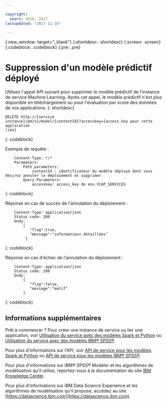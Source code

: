 ```yaml
---

copyright:
  years: 2016, 2017
lastupdated: "2017-11-16"

---
```


{:new_window: target="_blank"}
{:shortdesc: .shortdesc}
{:screen: .screen}
{:codeblock: .codeblock}
{:pre: .pre}

# Suppression d'un modèle prédictif déployé

Utilisez l'appel API suivant pour supprimer le modèle prédictif de l'instance de service Machine Learning. Après cet appel, le modèle prédictif n'est plus disponible en téléchargement ou pour l'évaluation par score des données de vos applications.
{: shortdesc}

```
DELETE http://{service
instance}/pm/v1/model/{contextId}?accesskey={access_key pour cette application
liée}
```
{: codeblock}

Exemple de requête :

```
    Content-Type: */*
    Parameters:
        Path parameters:
            contextId : identificateur du modèle déployé dont vous désirez annuler le déploiement et supprimer
        Query Parameters:
            accesskey: access_key de env.VCAP_SERVICES
```
{: codeblock}

Réponse en cas de succès de l'annulation du déploiement :

```
    Content-Type: application/json
    Status code: 200
    body:
        {
           "flag":true,
           "message":"informations détaillées"
         }
```
{: codeblock}

Réponse en cas d'échec de l'annulation du déploiement :

```
    Content-Type: application/json
    Status code: 200
    body:
        {
           "flag":false,
           "message":"motif"
        }
```
{: codeblock}

## Informations supplémentaires

Prêt à commencer ? Pour créer une instance de service ou lier une application, voir [Utilisation du service avec des modèles Spark et Python](using_pm_service_dsx.html) ou [Utilisation du service avec des modèles IBM® SPSS®](using_pm_service.html).

Pour plus d'informations sur l'API, voir [API de service pour les modèles Spark et Python](pm_service_api_spark.html) ou [API de service pour les modèles IBM® SPSS®](pm_service_api_spss.html).

Pour plus d'informations sur IBM® SPSS® Modeler et les algorithmes de modélisation qu'il utilise, reportez-vous à la documentation du site [IBM Knowledge Center](https://www.ibm.com/support/knowledgecenter/SS3RA7).

Pour plus d'informations sur IBM Data Science Experience et les algorithmes de modélisation qu'il propose, accédez au site [https://datascience.ibm.com](https://datascience.ibm.com).
